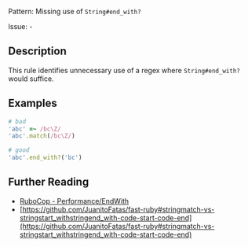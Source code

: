 Pattern: Missing use of `String#end_with?`

Issue: -

## Description

This rule identifies unnecessary use of a regex where `String#end_with?` would suffice.

## Examples

```ruby
# bad
'abc' =~ /bc\Z/
'abc'.match(/bc\Z/)

# good
'abc'.end_with?('bc')
```

## Further Reading

* [RuboCop - Performance/EndWith](https://github.com/rubocop-hq/rubocop-performance/blob/master/manual/cops_performance.md#performanceendwith)
* [https://github.com/JuanitoFatas/fast-ruby#stringmatch-vs-stringstart_withstringend_with-code-start-code-end](https://github.com/JuanitoFatas/fast-ruby#stringmatch-vs-stringstart_withstringend_with-code-start-code-end)
